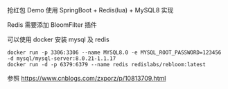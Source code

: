抢红包 Demo
使用 SpringBoot + Redis(lua) + MySQL8 实现

Redis 需要添加 BloomFilter 插件

可以使用 docker 安装 mysql 及 redis

```shell script
docker run -p 3306:3306 --name MYSQL8.0 -e MYSQL_ROOT_PASSWORD=123456 -d mysql/mysql-server:8.0.21-1.1.17
docker run -d -p 6379:6379 --name redis redislabs/rebloom:latest
```


参照 https://www.cnblogs.com/zxporz/p/10813709.html